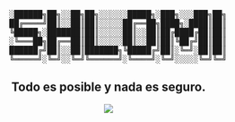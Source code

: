 <div align="center">
<pre>
    ░██████╗██╗░░██╗██╗░░░░░░█████╗░███╗░░░███╗██╗
    ██╔════╝██║░░██║██║░░░░░██╔══██╗████╗░████║██║
    ╚█████╗░███████║██║░░░░░██║░░██║██╔████╔██║██║
    ░╚═══██╗██╔══██║██║░░░░░██║░░██║██║╚██╔╝██║██║
    ██████╔╝██║░░██║███████╗╚█████╔╝██║░╚═╝░██║██║
    ╚═════╝░╚═╝░░╚═╝╚══════╝░╚════╝░╚═╝░░░░░╚═╝╚═╝
</pre>

## Todo es posible y nada es seguro.

[![](https://skillicons.dev/icons?i=js,ts,html,css,react,next,vue,redux,firebase,linux,mint,materialui,mongodb,mysql,netlify,vercel,nodejs,vuetify)](https://skillicons.dev)

</div>
